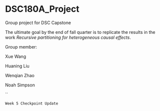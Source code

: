 # DSC180A_Project

Group project for DSC Capstone

The ultimate goal by the end of fall quarter is to replicate the results in the work *Recursive partitioning for heterogeneous causal effects*.

Group member:

  Xue Wang
  
  Huaning Liu
  
  Wenqian Zhao 
  
  Noah Simpson
 
``

`Week 5 Checkpoint Update`
